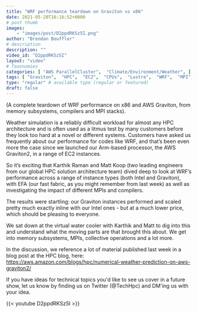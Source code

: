 ```yaml
---
title: "WRF performance teardown on Graviton vs x86"
date: 2021-05-20T16:16:52+0000
# post thumb
images:
    - "images/post/D2ppdRKSz5I.png"
author: "Brendan Bouffler"
# description
description: ""
video_id: "D2ppdRKSz5I"
layout: "video"
# Taxonomies
categories: [ "AWS ParallelCluster",  "Climate/Environment/Weather", ]
tags: [ "Graviton",  "HPC",  "EC2",  "CPUs",  "Lustre",  "WRF",  "MPI",  "x86",  "ParallelCluster",  "weather simulation",  "GPUs",  "Storage",  "Schedulers",  "performance",  "Arm",  "High Performance Computing",  "virtualization",  "techshorts", ]
type: "regular" # available type (regular or featured)
draft: false
---
```


(A complete teardown of WRF performance on x86 and AWS Graviton, from memory subsystems, compilers and MPI stacks).

Weather simulation is a reliably difficult workload for almost any HPC architecture and is often used as a litmus test by many customers before they look too hard at a novel or different systems. Customers have asked us frequently about our performance for codes like WRF, and that’s been even more the case since we launched our Arm-based processor, the AWS Graviton2, in a range of EC2 instances.

So it’s exciting that Karthik Raman and Matt Koop (two leading engineers from our global HPC solution architecture team) dived deep to look at WRF’s performance across a range of instance types (both Intel and Graviton), with EFA (our fast fabric, as you might remember from last week) as well as investigating the impact of different MPIs and compilers.

The results were startling: our Graviton instances performed and scaled pretty much exactly inline with our Intel ones - but at a much lower price, which should be pleasing to everyone.

We sat down at the virtual water cooler with Karthik and Matt to dig into this and understand what the moving parts are that brought this about. We get into memory subsystems, MPIs, collective operations and a lot more.

In the discussion, we reference a lot of material published last week in a blog post at the HPC blog, here: https://aws.amazon.com/blogs/hpc/numerical-weather-prediction-on-aws-graviton2/

If you have ideas for technical topics you'd like to see us cover in a future show, let us know by finding us on Twitter (@TechHpc) and DM'ing us with your idea.

{{< youtube D2ppdRKSz5I >}}